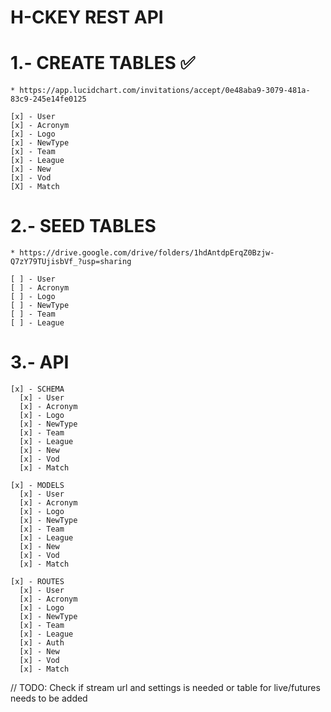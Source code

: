 # H-CKEY REST API

  # 1.- CREATE TABLES ✅
    * https://app.lucidchart.com/invitations/accept/0e48aba9-3079-481a-83c9-245e14fe0125

    [x] - User
    [x] - Acronym
    [x] - Logo
    [x] - NewType
    [x] - Team
    [x] - League
    [x] - New
    [x] - Vod
    [X] - Match

  # 2.- SEED TABLES
    * https://drive.google.com/drive/folders/1hdAntdpErqZ0Bzjw-Q7zY79TUjisbVf_?usp=sharing

    [ ] - User
    [ ] - Acronym
    [ ] - Logo
    [ ] - NewType
    [ ] - Team
    [ ] - League

  # 3.- API

    [x] - SCHEMA
      [x] - User
      [x] - Acronym
      [x] - Logo
      [x] - NewType
      [x] - Team
      [x] - League
      [x] - New
      [x] - Vod
      [x] - Match
      
    [x] - MODELS
      [x] - User
      [x] - Acronym
      [x] - Logo
      [x] - NewType
      [x] - Team
      [x] - League
      [x] - New
      [x] - Vod
      [x] - Match

    [x] - ROUTES
      [x] - User
      [x] - Acronym
      [x] - Logo
      [x] - NewType
      [x] - Team
      [x] - League
      [x] - Auth
      [x] - New
      [x] - Vod
      [x] - Match


// TODO: Check if stream url and settings is needed or table for live/futures needs to be added
